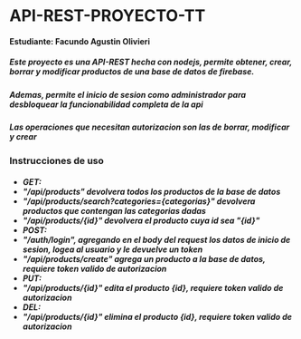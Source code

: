 # API-REST-PROYECTO-TT

<h4> Estudiante: Facundo Agustin Olivieri</h5>
<p></p>
<h5> Este proyecto es una API-REST hecha con nodejs, permite obtener, crear, borrar y modificar productos de una base de datos de firebase.</h5>
<h5> Ademas, permite el inicio de sesion como administrador para desbloquear la funcionabilidad completa de la api</h5>
<h5> Las operaciones que necesitan autorizacion son las de borrar, modificar y crear</h5>

<h3> Instrucciones de uso </h3>
<h5><ul>
  <li>GET: 
    <li>"/api/products" devolvera todos los productos de la base de datos</li>
    <li>"/api/products/search?categories={categorias}" devolvera productos que contengan las categorias dadas</li>
    <li>"/api/products/{id}" devolvera el producto cuya id sea "{id}"</li>
  </li>
  <li>POST:
    <li>"/auth/login", agregando en el body del request los datos de inicio de sesion, logea al usuario y le devuelve un token</li>
    <li>"/api/products/create" agrega un producto a la base de datos, requiere token valido de autorizacion</li>
  </li>
  <li>PUT:
    <li>"/api/products/{id}" edita el producto {id}, requiere token valido de autorizacion</li>
  </li>
  <li>DEL:
    <li>"/api/products/{id}" elimina el producto {id}, requiere token valido de autorizacion</li>
  </li>
</ul></h5>
